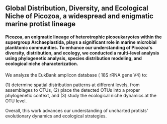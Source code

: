 ## Global Distribution, Diversity, and Ecological Niche of Picozoa, a widespread and enigmatic marine protist lineage

#### Picozoa, an enigmatic lineage of heterotrophic picoeukaryotes within the supergroup Archaeplastida, plays a significant role in marine microbial planktonic communities. To enhance our understanding of Picozoa's diversity, distribution, and ecology, we conducted a multi-level analysis using phylogenetic analysis, species distribution modeling, and ecological niche characterization.

We analyze the EukBank amplicon database ( 18S rRNA gene V4) to:

(1)	determine spatial distribution patterns at different levels, from assemblages to OTUs, (2) place the detected OTUs into a proper phylogenetic context, and 
(3) study the ecological niche dynamics at the OTU level.

Overall, this work advances our understanding of uncharted protists' evolutionary dynamics and ecological strategies. 

